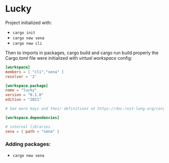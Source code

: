 # Lucky

Project initialized with:
- `cargo init`
- `cargo new sena`
- `cargo new cli`

Then to imports in packages, cargo build and cargo run build properly the Cargo.toml file were initialized with _virtual workspace_ config:

```toml
[workspace]
members = [ "cli","sena" ]
resolver = '2'

[workspace.package]
name = "lucky"
version = "0.1.0"
edition = "2021"

# See more keys and their definitions at https://doc.rust-lang.org/cargo/reference/manifest.html

[workspace.dependencies]

# internal libraries
sena = { path = "sena" }
```

### Adding packages:

- `cargo new sena`